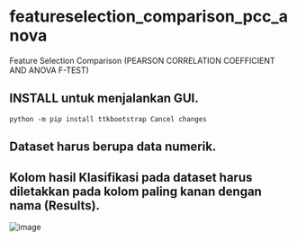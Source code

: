 # featureselection_comparison_pcc_anova
Feature Selection Comparison (PEARSON CORRELATION COEFFICIENT AND ANOVA F-TEST)
## INSTALL untuk menjalankan GUI.
```
python -m pip install ttkbootstrap Cancel changes
```
## Dataset harus berupa data numerik.
## Kolom hasil Klasifikasi pada dataset harus diletakkan pada kolom paling kanan dengan nama (Results).
![image](https://ibb.co/ZcVbfh5)

